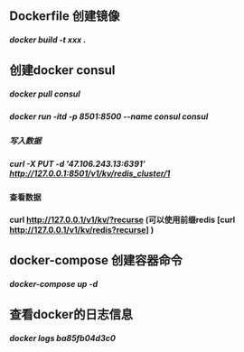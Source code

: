 ## Dockerfile 创建镜像
##### docker build -t xxx .

## 创建docker consul
##### docker pull consul
##### docker run -itd -p 8501:8500 --name consul consul

##### 写入数据
##### curl  -X  PUT  -d  '47.106.243.13:6391'  http://127.0.0.1:8501/v1/kv/redis_cluster/1

#### 查看数据
#### curl http://127.0.0.1/v1/kv/?recurse (可以使用前缀redis [curl http://127.0.0.1/v1/kv/redis?recurse] )

## docker-compose 创建容器命令
##### docker-compose up -d

## 查看docker的日志信息
##### docker logs ba85fb04d3c0
